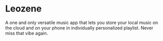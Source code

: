 # Leozene

A one and only versatile music app that lets you store your local music on the cloud and on your phone in individually personalized playlist.
Never miss that vibe again.

